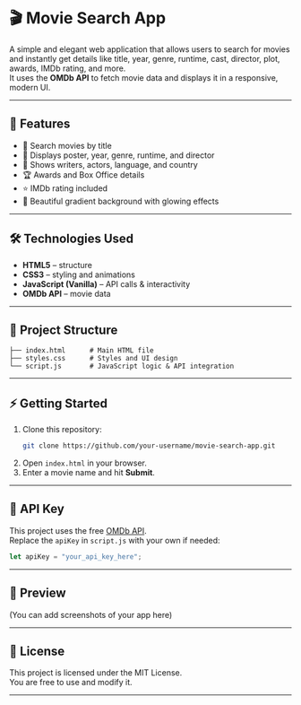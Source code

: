 # 🎬 Movie Search App

A simple and elegant web application that allows users to search for movies and instantly get details like title, year, genre, runtime, cast, director, plot, awards, IMDb rating, and more.  
It uses the **OMDb API** to fetch movie data and displays it in a responsive, modern UI.

---

## 🚀 Features
- 🔎 Search movies by title  
- 🎥 Displays poster, year, genre, runtime, and director  
- 👥 Shows writers, actors, language, and country  
- 🏆 Awards and Box Office details  
- ⭐ IMDb rating included  
- 🎨 Beautiful gradient background with glowing effects  

---

## 🛠️ Technologies Used
- **HTML5** – structure  
- **CSS3** – styling and animations  
- **JavaScript (Vanilla)** – API calls & interactivity  
- **OMDb API** – movie data  

---

## 📂 Project Structure
```
├── index.html      # Main HTML file
├── styles.css      # Styles and UI design
└── script.js       # JavaScript logic & API integration
```

---

## ⚡ Getting Started
1. Clone this repository:
   ```bash
   git clone https://github.com/your-username/movie-search-app.git
   ```
2. Open `index.html` in your browser.  
3. Enter a movie name and hit **Submit**.  

---

## 🔑 API Key
This project uses the free [OMDb API](https://www.omdbapi.com/).  
Replace the `apiKey` in `script.js` with your own if needed:
```js
let apiKey = "your_api_key_here";
```

---

## 📸 Preview
(You can add screenshots of your app here)

---

## 📜 License
This project is licensed under the MIT License.  
You are free to use and modify it.

---

